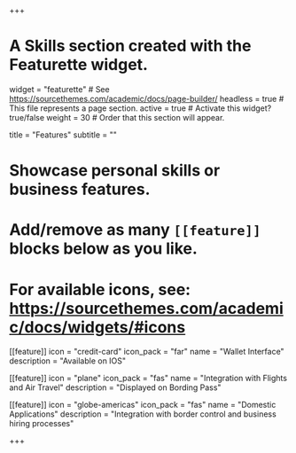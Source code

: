 +++
# A Skills section created with the Featurette widget.
widget = "featurette"  # See https://sourcethemes.com/academic/docs/page-builder/
headless = true  # This file represents a page section.
active = true  # Activate this widget? true/false
weight = 30  # Order that this section will appear.

title = "Features"
subtitle = ""

# Showcase personal skills or business features.
# 
# Add/remove as many `[[feature]]` blocks below as you like.
# 
# For available icons, see: https://sourcethemes.com/academic/docs/widgets/#icons

[[feature]]
  icon = "credit-card"
  icon_pack = "far"
  name = "Wallet Interface"
  description = "Available on IOS"
  
[[feature]]
  icon = "plane"
  icon_pack = "fas"
  name = "Integration with Flights and Air Travel"
  description = "Displayed on Bording Pass"  
  
[[feature]]
  icon = "globe-americas"
  icon_pack = "fas"
  name = "Domestic Applications"
  description = "Integration with border control and business hiring processes"

+++
